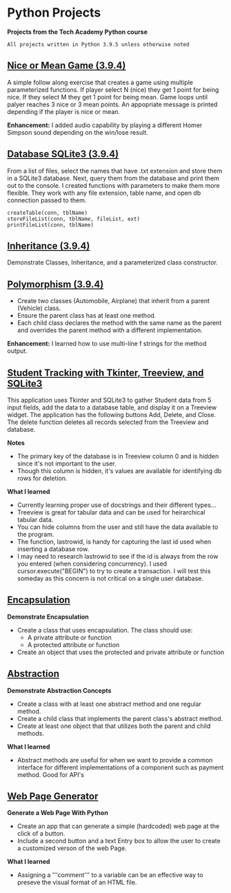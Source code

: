 # Python Projects 
**Projects from the Tech Academy Python course**
```
All projects written in Python 3.9.5 unless otherwise noted
```

## [Nice or Mean Game (3.9.4)](https://github.com/aglorenz/Python-Projects/tree/main/Nice%20or%20Mean%20Game)
A simple follow along exercise that creates a game using multiple parameterized functions.  If player select N (nice) they get 1 point for being nice.  If they select M they get 1 point for being mean.  Game loops until palyer reaches 3 nice or 3 mean points.  An appopriate message is printed depending if the player is nice or mean.

**Enhancement:**  I added audio capability by playing a different Homer Simpson sound depending on the win/lose result.

## [Database SQLite3 (3.9.4)](https://github.com/aglorenz/Python-Projects/tree/main/Database%20SQLite3)
From a list of files, select the names that have .txt extension and store them in a SQLite3 database.  Next, query them from the database and print them out to the console.  I created functions with parameters to make them more flexible.  They work with any file extension, table name, and open db connection passed to them.
```
createTable(conn, tblName)
storeFileList(conn, tblName, fileList, ext)
printFileList(conn, tblName)
```
## [Inheritance (3.9.4)](https://github.com/aglorenz/Python-Projects/tree/main/Inheritance)
Demonstrate Classes, Inheritance, and a parameterized class constructor.

## [Polymorphism (3.9.4)](https://github.com/aglorenz/Python-Projects/tree/main/Polymorphism)
* Create two classes (Automobile, Airplane) that inherit from a parent (Vehicle) class.
* Ensure the parent class has at least one method.
* Each child class declares the method with the same name as the parent and overrides the parent method with a different implementation.

**Enhancement:** I learned how to use multi-line f strings for the method output.

## [Student Tracking with Tkinter, Treeview, and SQLite3](https://github.com/aglorenz/Python-Projects/tree/main/StudentTrackingApp)
This application uses Tkinter and SQLite3 to gather Student data from 5 input fields, add the data to a database table, and display it on a Treeview widget. The application has the following buttons Add, Delete, and Close.  The delete function deletes all records selected from the Treeview and database.

**Notes**
* The primary key of the database is in Treeview column 0 and is hidden since it's not important to the user.
* Though this column is hidden, it's values are available for identifying db rows for deletion.

**What I learned**
* Currently learning proper use of docstrings and their different types...
* Treeview is great for tabular data and can be used for heirarchical tabular data.
* You can hide columns from the user and still have the data available to the program.
* The function, lastrowid, is handy for capturing the last id used when inserting a database row.
* I may need to research lastrowid to see if the id is always from the row you entered (when considering concurrency).  I used cursor.execute("BEGIN") to try to create a transaction.  I will test this someday as this concern is not critical on a single user database.

## [Encapsulation](https://github.com/aglorenz/Python-Projects/tree/main/Encapsulation)
**Demonstrate Encapsulation**
* Create a class that uses encapsulation.  The class should use:
  * A private attribute or function
  * A protected attribute or function
* Create an object that uses the protected and private attribute or function

## [Abstraction](https://github.com/aglorenz/Python-Projects/tree/main/Abstraction)
**Demonstrate Abstraction Concepts**
* Create a class with at least one abstract method and one regular method.
* Create a child class that implements the parent class's abstract method.
* Create at least one object that that utilizes both the parent and child methods.

**What I learned**
* Abstract methods are useful for when we want to provide a common interface for different implementations of a component such as payment method.  Good for API's

## [Web Page Generator](https://github.com/aglorenz/Python-Projects/tree/main/Web%20Page%20Generator)
**Generate a Web Page With Python**
* Create an app that can generate a simple (hardcoded) web page at the click of a button.
* Include a second button and a text Entry box to allow the user to create a customized verson of the web Page.

**What I learned**
* Assigning a '''comment''' to a variable can be an effective way to preseve the visual format of an HTML file.
